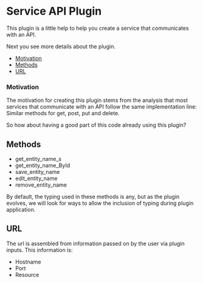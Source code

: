 # **Service API Plugin**

This plugin is a little help to help you create a service that communicates with an API.

Next you see more details about the plugin.

- [Motivation](#motivation)
- [Methods](#methods)
- [URL](#url)

### **Motivation**

The motivation for creating this plugin stems from the analysis that most services that communicate with an API follow the same implementation line: Similar methods for get, post, put and delete.

So how about having a good part of this code already using this plugin?

## **Methods**
- get_entity_name_s
- get_entity_name_ById
- save_entity_name
- edit_entity_name
- remove_entity_name

By default, the typing used in these methods is any, but as the plugin evolves, we will look for ways to allow the inclusion of typing during plugin application.

## **URL**
The url is assembled from information passed on by the user via plugin inputs. This information is:
 - Hostname
 - Port
 - Resource